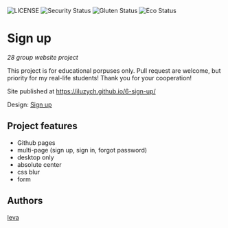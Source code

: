 ![LICENSE](https://img.shields.io/badge/license-MIT-blue.svg?style=flat-square)
![Security Status](https://img.shields.io/security-headers?label=Security&url=https%3A%2F%2Fgithub.com&style=flat-square)
![Gluten Status](https://img.shields.io/badge/Gluten-Free-green.svg)
![Eco Status](https://img.shields.io/badge/ECO-Friendly-green.svg)

# Sign up

_28 group website project_

This project is for educational porpuses only. Pull request are welcome, but priority for my real-life students! Thank you for your cooperation!

Site published at https://iluzych.github.io/6-sign-up/

Design: [Sign up](https://cdn.discordapp.com/attachments/648536139677958156/648860801997996052/day1dr.png)

## Project features

- Github pages
- multi-page (sign up, sign in, forgot password)
- desktop only
- absolute center
- css blur
- form

## Authors

[Ieva](https://github.com/iluzych)